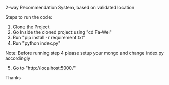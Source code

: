 2-way Recommendation System, based on validated location

Steps to run the code:

1. Clone the Project
2. Go Inside the cloned project using "cd Fa-Wei"
3. Run "pip install -r requirement.txt"
4. Run "python index.py"


Note: Before running step 4 please setup your mongo and change index.py accordingly

5. Go to "http://localhost:5000/"

Thanks
